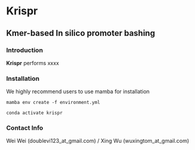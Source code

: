 # Krispr

## Kmer-based In silico promoter bashing

### Introduction
**Krispr** performs xxxx 

### Installation
We highly recommend users to use mamba for installation

```mamba env create -f environment.yml```

```conda activate krispr```

### Contact Info
Wei Wei (doublevi123_at_gmail.com) / Xing Wu (wuxingtom_at_gmail.com)
